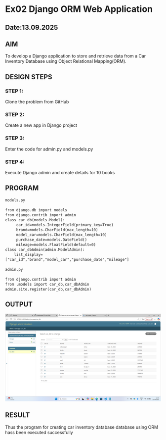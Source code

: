 # Ex02 Django ORM Web Application
## Date:13.09.2025

## AIM
To develop a Django application to store and retrieve data from a Car Inventory Database using Object Relational Mapping(ORM).



## DESIGN STEPS

### STEP 1:
Clone the problem from GitHub

### STEP 2:
Create a new app in Django project

### STEP 3:
Enter the code for admin.py and models.py

### STEP 4:
Execute Django admin and create details for 10 books

## PROGRAM
```
models.py

from django.db import models
from django.contrib import admin
class car_db(models.Model):
     car_id=models.IntegerField(primary_key=True)
     brand=models.CharField(max_length=10)
     model_car=models.CharField(max_length=10)
     purchase_date=models.DateField()
     mileage=models.FloatField(default=0)
class car_dbAdmin(admin.ModelAdmin):
    list_display=["car_id","brand","model_car","purchase_date","mileage"]

admin.py

from django.contrib import admin
from .models import car_db,car_dbAdmin
admin.site.register(car_db,car_dbAdmin)
```


## OUTPUT

![alt text](<Screenshot (14).png>)


## RESULT
Thus the program for creating car inventory database database using ORM hass been executed successfully
